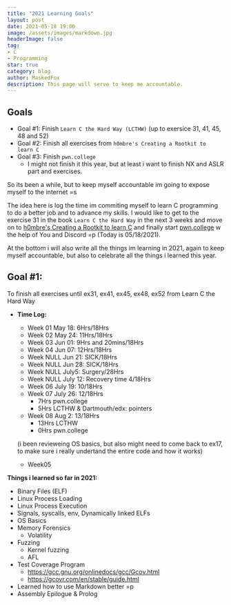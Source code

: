 ```yaml
---
title: "2021 Learning Goals"
layout: post
date: 2021-05-18 19:00
image: /assets/images/markdown.jpg
headerImage: false
tag:
- C
- Programming
star: true
category: blog
author: MaskedFox
description: This page will serve to keep me accountable.
---
```



## Goals
- Goal #1: Finish `Learn C the Hard Way (LCTHW)` (up to exersice 31, 41, 45, 48 and 52)
- Goal #2: Finish all exercises from `h0mbre's Creating a Rootkit to learn C`
- Goal #3: Finish `pwn.college`
  - I might not finish it this year, but at least i want to finish NX and ASLR part and exercises.

So its been a while, but to keep myself accountable im going to expose myself to the internet =s

The idea here is log the time im commiting myself to learn C programming to do a better job and to advance my skills. I would like to get to the exercise 31 in the book `Learn C the Hard Way` in the next 3 weeks and move on to [h0mbre's Creating a Rootkit to learn C](https://github.com/h0mbre/Learning-C) and finally start [pwn.college](https://pwn.college) w the help of You and Discord =p (Today is 05/18/2021).

At the bottom i will also write all the things im learning in 2021, again to keep myself accountable, but also to celebrate all the things i learned this year.

## **Goal #1:** 
To finish all exercises until ex31, ex41, ex45, ex48, ex52 from Learn C the Hard Way

- **Time Log:**
  - Week 01 May 18: 6Hrs/18Hrs
  - Week 02 May 24: 11Hrs/18Hrs
  - Week 03 Jun 01: 9Hrs and 20mins/18Hrs 
  - Week 04 Jun 07: 12Hrs/18Hrs
  - Week NULL Jun 21: SICK/18Hrs
  - Week NULL Jun 28: SICK/18Hrs
  - Week NULL July5: Surgery/28Hrs
  - Week NULL July 12: Recovery time 4/18Hrs
  - Week 06 July 19: 10/18Hrs
  - Week 07 July 26: 12/18Hrs 
    - 7Hrs pwn.college
    - 5Hrs LCTHW & Dartmouth/edx: pointers
  - Week 08 Aug 2: 13/18Hrs
    - 13Hrs LCTHW
    - 0Hrs pwn.college

  (i been revieweing OS basics, but also might need to come back to ex17, to make sure i really undertand the entire code and how it works) 
  - Week05
  &nbsp;

**Things i learned so far in 2021:**
  - Binary Files (ELF)
  - Linux Process Loading
  - Linux Process Execution
  - Signals, syscalls, env, Dynamically linked ELFs
  - OS Basics
  - Memory Forensics
    - Volatility
  - Fuzzing
    - Kernel fuzzing
    - AFL
  - Test Coverage Program
      - https://gcc.gnu.org/onlinedocs/gcc/Gcov.html 
      - https://gcovr.com/en/stable/guide.html
  - Learned how to use Markdown better =p
  - Assembly Epilogue & Prolog